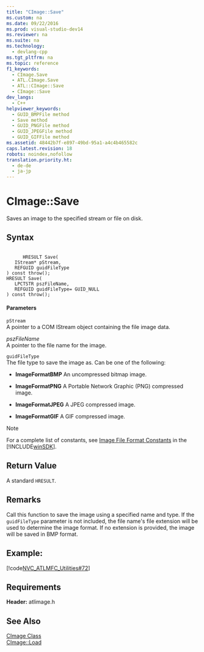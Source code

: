 ```yaml
---
title: "CImage::Save"
ms.custom: na
ms.date: 09/22/2016
ms.prod: visual-studio-dev14
ms.reviewer: na
ms.suite: na
ms.technology: 
  - devlang-cpp
ms.tgt_pltfrm: na
ms.topic: reference
f1_keywords: 
  - CImage.Save
  - ATL.CImage.Save
  - ATL::CImage::Save
  - CImage::Save
dev_langs: 
  - C++
helpviewer_keywords: 
  - GUID_BMPFile method
  - Save method
  - GUID_PNGFile method
  - GUID_JPEGFile method
  - GUID_GIFFile method
ms.assetid: 48442b7f-e897-49bd-95a1-a4c4b465582c
caps.latest.revision: 18
robots: noindex,nofollow
translation.priority.ht: 
  - de-de
  - ja-jp
---
```

# CImage::Save
Saves an image to the specified stream or file on disk.  
  
## Syntax  
  
```  
  
      HRESULT Save(  
   IStream* pStream,  
   REFGUID guidFileType  
) const throw();  
HRESULT Save(  
   LPCTSTR pszFileName,  
   REFGUID guidFileType= GUID_NULL  
) const throw();  
```  
  
#### Parameters  
 `pStream`  
 A pointer to a COM IStream object containing the file image data.  
  
 *pszFileName*  
 A pointer to the file name for the image.  
  
 `guidFileType`  
 The file type to save the image as. Can be one of the following:  
  
-   **ImageFormatBMP** An uncompressed bitmap image.  
  
-   **ImageFormatPNG** A Portable Network Graphic (PNG) compressed image.  
  
-   **ImageFormatJPEG** A JPEG compressed image.  
  
-   **ImageFormatGIF** A GIF compressed image.  
  
> [!NOTE]
>  For a complete list of constants, see [Image File Format Constants](_gdiplus_constant_image_file_format_constants) in the [!INCLUDE[winSDK](../vs140/includes/winsdk_md.md)].  
  
## Return Value  
 A standard `HRESULT`.  
  
## Remarks  
 Call this function to save the image using a specified name and type. If the `guidFileType` parameter is not included, the file name's file extension will be used to determine the image format. If no extension is provided, the image will be saved in BMP format.  
  
## Example:  
 [!code[NVC_ATLMFC_Utilities#72](../vs140/codesnippet/CPP/cimage--save_1.cpp)]
  
  
## Requirements  
 **Header:** atlimage.h  
  
## See Also  
 [CImage Class](../vs140/cimage-class.md)   
 [CImage::Load](../vs140/cimage--load.md)